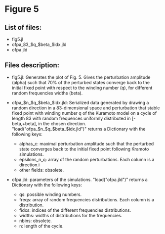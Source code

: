 # Figure 5

## List of files:
* fig5.jl
* ofpa_83_$q_$beta_$idx.jld
* ofpa.jld
	
## Files description:
* fig5.jl: Generates the plot of Fig. 5. Gives the perturbation amplitude (alpha) such that 70% of the perturbed states converge back to the initial fixed point with respect to the winding number (q), for different random frequencies widths (beta).
	
* ofpa_$n_$q_$beta_$idx.jld: Serialized data generated by drawing a random direction in a 83-dimensional space and perturbation that stable fixed point with winding number q of the Kuramoto model on a cycle of length 83 with random frequences uniformly distributed in [-beta,+beta], in the chosen direction. "load("ofpa_$n_$q_$beta_$idx.jld")" returns a Dictionary with the following keys:
	* alphas_c: maximal perturbation amplitude such that the perturbed state converges back to the initial fixed point following Kramoto simulations.
	* epsilons_n_q: array of the random perturbations. Each column is a direction.i
	* other fields: obsolete.
	
* ofpa.jld: parameters of the simulations. "load("ofpa.jld")" returns a Dictionary with the following keys:
	* qs: possible winding numbers.
	* freqs: array of random frequencies distributions. Each column is a distribution. 
	* fidxs: indices of the different frequencies distributions.
	* widths: widths of distributions for the frequencies. 
	* nbins: obsolete.
	* n: length of the cycle.


